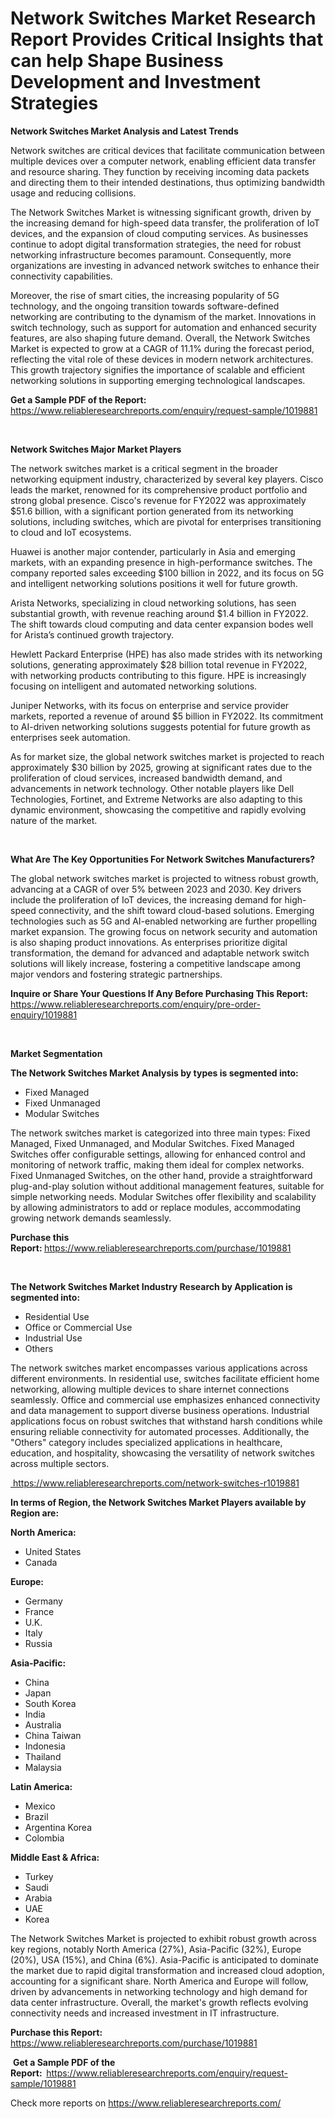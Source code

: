 <p><h1>Network Switches Market Research Report Provides Critical Insights that can help Shape Business Development and Investment Strategies</h1></p><p><strong>Network Switches Market Analysis and Latest Trends</strong></p>
<p><p>Network switches are critical devices that facilitate communication between multiple devices over a computer network, enabling efficient data transfer and resource sharing. They function by receiving incoming data packets and directing them to their intended destinations, thus optimizing bandwidth usage and reducing collisions.</p><p>The Network Switches Market is witnessing significant growth, driven by the increasing demand for high-speed data transfer, the proliferation of IoT devices, and the expansion of cloud computing services. As businesses continue to adopt digital transformation strategies, the need for robust networking infrastructure becomes paramount. Consequently, more organizations are investing in advanced network switches to enhance their connectivity capabilities.</p><p>Moreover, the rise of smart cities, the increasing popularity of 5G technology, and the ongoing transition towards software-defined networking are contributing to the dynamism of the market. Innovations in switch technology, such as support for automation and enhanced security features, are also shaping future demand. Overall, the Network Switches Market is expected to grow at a CAGR of 11.1% during the forecast period, reflecting the vital role of these devices in modern network architectures. This growth trajectory signifies the importance of scalable and efficient networking solutions in supporting emerging technological landscapes.</p></p>
<p><strong>Get a Sample PDF of the Report:&nbsp;</strong> <a href="https://www.reliableresearchreports.com/enquiry/request-sample/1019881?utm_campaign=2208&utm_medium=2&utm_source=Github&utm_content=ia&utm_term=08042025&utm_id=network-switches">https://www.reliableresearchreports.com/enquiry/request-sample/1019881</a></p>
<p>&nbsp;</p>
<p><strong>Network Switches Major Market Players</strong></p>
<p><p>The network switches market is a critical segment in the broader networking equipment industry, characterized by several key players. Cisco leads the market, renowned for its comprehensive product portfolio and strong global presence. Cisco's revenue for FY2022 was approximately $51.6 billion, with a significant portion generated from its networking solutions, including switches, which are pivotal for enterprises transitioning to cloud and IoT ecosystems.</p><p>Huawei is another major contender, particularly in Asia and emerging markets, with an expanding presence in high-performance switches. The company reported sales exceeding $100 billion in 2022, and its focus on 5G and intelligent networking solutions positions it well for future growth.</p><p>Arista Networks, specializing in cloud networking solutions, has seen substantial growth, with revenue reaching around $1.4 billion in FY2022. The shift towards cloud computing and data center expansion bodes well for Arista’s continued growth trajectory.</p><p>Hewlett Packard Enterprise (HPE) has also made strides with its networking solutions, generating approximately $28 billion total revenue in FY2022, with networking products contributing to this figure. HPE is increasingly focusing on intelligent and automated networking solutions.</p><p>Juniper Networks, with its focus on enterprise and service provider markets, reported a revenue of around $5 billion in FY2022. Its commitment to AI-driven networking solutions suggests potential for future growth as enterprises seek automation.</p><p>As for market size, the global network switches market is projected to reach approximately $30 billion by 2025, growing at significant rates due to the proliferation of cloud services, increased bandwidth demand, and advancements in network technology. Other notable players like Dell Technologies, Fortinet, and Extreme Networks are also adapting to this dynamic environment, showcasing the competitive and rapidly evolving nature of the market.</p></p>
<p>&nbsp;</p>
<p><strong>What Are The Key Opportunities For Network Switches Manufacturers?</strong></p>
<p><p>The global network switches market is projected to witness robust growth, advancing at a CAGR of over 5% between 2023 and 2030. Key drivers include the proliferation of IoT devices, the increasing demand for high-speed connectivity, and the shift toward cloud-based solutions. Emerging technologies such as 5G and AI-enabled networking are further propelling market expansion. The growing focus on network security and automation is also shaping product innovations. As enterprises prioritize digital transformation, the demand for advanced and adaptable network switch solutions will likely increase, fostering a competitive landscape among major vendors and fostering strategic partnerships.</p></p>
<p><strong>Inquire or Share Your Questions If Any Before Purchasing This Report:</strong> <a href="https://www.reliableresearchreports.com/enquiry/pre-order-enquiry/1019881?utm_campaign=2208&utm_medium=2&utm_source=Github&utm_content=ia&utm_term=08042025&utm_id=network-switches">https://www.reliableresearchreports.com/enquiry/pre-order-enquiry/1019881</a></p>
<p>&nbsp;</p>
<p><strong>Market Segmentation</strong></p>
<p><strong>The Network Switches Market Analysis by types is segmented into:</strong></p>
<p><ul><li>Fixed Managed</li><li>Fixed Unmanaged</li><li>Modular Switches</li></ul></p>
<p><p>The network switches market is categorized into three main types: Fixed Managed, Fixed Unmanaged, and Modular Switches. Fixed Managed Switches offer configurable settings, allowing for enhanced control and monitoring of network traffic, making them ideal for complex networks. Fixed Unmanaged Switches, on the other hand, provide a straightforward plug-and-play solution without additional management features, suitable for simple networking needs. Modular Switches offer flexibility and scalability by allowing administrators to add or replace modules, accommodating growing network demands seamlessly.</p></p>
<p><strong>Purchase this Report:&nbsp;</strong><a href="https://www.reliableresearchreports.com/purchase/1019881?utm_campaign=2208&utm_medium=2&utm_source=Github&utm_content=ia&utm_term=08042025&utm_id=network-switches">https://www.reliableresearchreports.com/purchase/1019881</a></p>
<p>&nbsp;</p>
<p><strong>The Network Switches Market Industry Research by Application is segmented into:</strong></p>
<p><ul><li>Residential Use</li><li>Office or Commercial Use</li><li>Industrial Use</li><li>Others</li></ul></p>
<p><p>The network switches market encompasses various applications across different environments. In residential use, switches facilitate efficient home networking, allowing multiple devices to share internet connections seamlessly. Office and commercial use emphasizes enhanced connectivity and data management to support diverse business operations. Industrial applications focus on robust switches that withstand harsh conditions while ensuring reliable connectivity for automated processes. Additionally, the "Others" category includes specialized applications in healthcare, education, and hospitality, showcasing the versatility of network switches across multiple sectors.</p></p>
<p><a href="https://www.reliableresearchreports.com/network-switches-r1019881?utm_campaign=2208&utm_medium=2&utm_source=Github&utm_content=ia&utm_term=08042025&utm_id=network-switches">&nbsp;https://www.reliableresearchreports.com/network-switches-r1019881</a></p>
<p><strong>In terms of Region, the Network Switches Market Players available by Region are:</strong></p>
<p>
    <p> <strong> North America: </strong>
        <ul>
            <li>United States</li>
            <li>Canada</li>
        </ul>
        </p> 
    <p> <strong> Europe: </strong>
        <ul>
            <li>Germany</li>
            <li>France</li>
            <li>U.K.</li>
            <li>Italy</li>
            <li>Russia</li>
        </ul>
        </p> 
    <p> <strong> Asia-Pacific: </strong>
        <ul>
            <li>China</li>
            <li>Japan</li>
            <li>South Korea</li>
            <li>India</li>
            <li>Australia</li>
            <li>China Taiwan</li>
            <li>Indonesia</li>
            <li>Thailand</li>
            <li>Malaysia</li>
        </ul>
        </p> 
    <p> <strong> Latin America: </strong>
        <ul>
            <li>Mexico</li>
            <li>Brazil</li>
            <li>Argentina Korea</li>
            <li>Colombia</li>
        </ul>
        </p> 
    <p> <strong> Middle East & Africa: </strong>
        <ul>
            <li>Turkey</li>
            <li>Saudi</li>
            <li>Arabia</li>
            <li>UAE</li>
            <li>Korea</li>
        </ul>
    </p>
    </p>
<p><p>The Network Switches Market is projected to exhibit robust growth across key regions, notably North America (27%), Asia-Pacific (32%), Europe (20%), USA (15%), and China (6%). Asia-Pacific is anticipated to dominate the market due to rapid digital transformation and increased cloud adoption, accounting for a significant share. North America and Europe will follow, driven by advancements in networking technology and high demand for data center infrastructure. Overall, the market's growth reflects evolving connectivity needs and increased investment in IT infrastructure.</p></p>
<p><strong>Purchase this Report: </strong><a href="https://www.reliableresearchreports.com/purchase/1019881?utm_campaign=2208&utm_medium=2&utm_source=Github&utm_content=ia&utm_term=08042025&utm_id=network-switches">https://www.reliableresearchreports.com/purchase/1019881</a></p>
<p>&nbsp;<strong>Get a Sample PDF of the Report:&nbsp;&nbsp;</strong><a href="https://www.reliableresearchreports.com/enquiry/request-sample/1019881?utm_campaign=2208&utm_medium=2&utm_source=Github&utm_content=ia&utm_term=08042025&utm_id=network-switches">https://www.reliableresearchreports.com/enquiry/request-sample/1019881</a></p>
<p><strong></strong></p>
<p>Check more reports on <a href="https://www.reliableresearchreports.com/?utm_campaign=2208&utm_medium=2&utm_source=Github&utm_content=ia&utm_term=08042025&utm_id=network-switches">https://www.reliableresearchreports.com/</a></p>